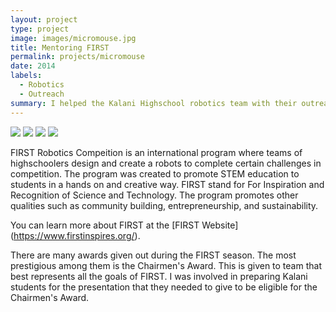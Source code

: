 ```yaml
---
layout: project
type: project
image: images/micromouse.jpg
title: Mentoring FIRST
permalink: projects/micromouse
date: 2014
labels:
  - Robotics
  - Outreach
summary: I helped the Kalani Highschool robotics team with their outreach program for FIRST Robotics.
---
```


<div class="ui small rounded images">
  <img class="ui image" src="../images/micromouse-robot.png">
  <img class="ui image" src="../images/micromouse-robot-2.jpg">
  <img class="ui image" src="../images/micromouse.jpg">
  <img class="ui image" src="../images/micromouse-circuit.png">
</div>

FIRST Robotics Compeition is an international program where teams of highschoolers design and create a robots to complete certain challenges in competition. The program was created to promote STEM education to students in a hands on and creative way. FIRST stand for For Inspiration and Recognition of Science and Technology. The program promotes other qualities such as community building, entrepreneurship, and sustainability.

You can learn more about FIRST at the [FIRST Website] (https://www.firstinspires.org/).

There are many awards given out during the FIRST season. The most prestigious among them is the Chairmen's Award. This is given to team that best represents all the goals of FIRST. I was involved in preparing Kalani students for the presentation that they needed to give to be eligible for the Chairmen's Award.



